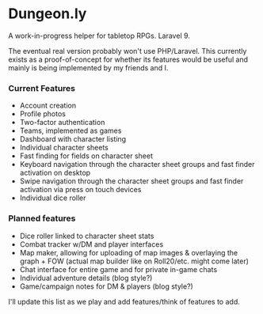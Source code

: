 # Dungeon.ly

A work-in-progress helper for tabletop RPGs. Laravel 9.

The eventual real version probably won't use PHP/Laravel. This currently exists as a proof-of-concept for whether its features would be useful and mainly is being implemented by my friends and I.

### Current Features

- Account creation
- Profile photos
- Two-factor authentication
- Teams, implemented as games
- Dashboard with character listing
- Individual character sheets
- Fast finding for fields on character sheet
- Keyboard navigation through the character sheet groups and fast finder activation on desktop
- Swipe navigation through the character sheet groups and fast finder activation via press on touch devices
- Individual dice roller

### Planned features

- Dice roller linked to character sheet stats
- Combat tracker w/DM and player interfaces
- Map maker, allowing for uploading of map images & overlaying the graph + FOW (actual map builder like on Roll20/etc. might come later)
- Chat interface for entire game and for private in-game chats
- Individual adventure details (blog style?)
- Game/campaign notes for DM & players (blog style?)

I'll update this list as we play and add features/think of features to add.
